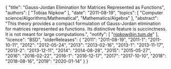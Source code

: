 {
    "title": "Gauss-Jordan Elimination for Matrices Represented as Functions",
    "authors": [
        "Tobias Nipkow"
    ],
    "date": "2011-08-19",
    "topics": [
        "Computer science/Algorithms/Mathematical",
        "Mathematics/Algebra"
    ],
    "abstract": "This theory provides a compact formulation of Gauss-Jordan elimination for matrices represented as functions. Its distinctive feature is succinctness. It is not meant for large computations.",
    "notify": [
        "nipkow@in.tum.de"
    ],
    "licence": "BSD",
    "olderReleases": {
        "2011": "2011-08-19",
        "2011-1": "2011-10-11",
        "2012": "2012-05-24",
        "2013": "2013-02-16",
        "2013-1": "2013-11-17",
        "2013-2": "2013-12-11",
        "2014": "2014-08-28",
        "2015": "2015-05-27",
        "2016": "2016-02-22",
        "2016-1": "2016-12-17",
        "2017": "2017-10-10",
        "2018": "2018-08-16",
        "2019": "2020-01-14"
    }
}